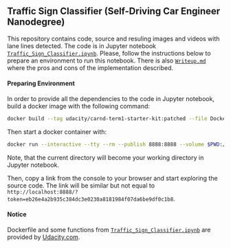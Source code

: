 ## Traffic Sign Classifier (Self-Driving Car Engineer Nanodegree)

This repository contains code, source and resuling images and videos
with lane lines detected. The code is in Jupyter notebook
[`Traffic_Sign_Classifier.ipynb`](./Traffic_Sign_Classifier.ipynb). Please, follow
the instructions below to prepare an environment to run this notebook.
There is also [`Writeup.md`](./Writeup.md) where the pros and cons of the implementation described.

#### Preparing Environment
In order to provide all the dependencies to the code in Jupyter notebook,
build a docker image with the following command:
```bash
docker build --tag udacity/carnd-term1-starter-kit:patched --file Dockerfile .
```
Then start a docker container with:
```bash
docker run --interactive --tty --rm --publish 8888:8888 --volume $PWD:/src udacity/carnd-term1-starter-kit:patched
```
Note, that the current directory will become your working directory in Jupyter notebook.

Then, copy a link from the console to your browser and start exploring
the source code. The link will be similar but not equal to
`http://localhost:8888/?token=eb26e4a2b935c384dc3e0230a8181984f07da6be9df0c1b8`.

#### Notice
Dockerfile and some functions from [`Traffic_Sign_Classifier.ipynb`](./Traffic_Sign_Classifier.ipynb) are
provided by [Udacity.com](https://www.udacity.com).

